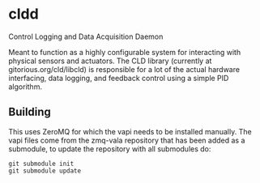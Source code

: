 cldd
====

Control Logging and Data Acquisition Daemon

Meant to function as a highly configurable system for interacting with physical
sensors and actuators. The CLD library (currently at gitorious.org/cld/libcld)
is responsible for a lot of the actual hardware interfacing, data logging, and
feedback control using a simple PID algorithm.

Building
--------

This uses ZeroMQ for which the vapi needs to be installed manually. The vapi
files come from the zmq-vala repository that has been added as a submodule, to
update the repository with all submodules do:

```
git submodule init
git submodule update
```
